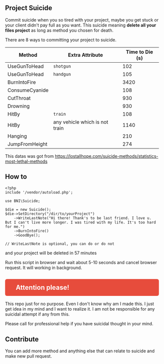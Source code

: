 ## Project Suicide
Commit suicide when you so tired with your project, maybe you get stuck or your client didn't pay full as you want. This suicide meaning **delete all your files project** as long as method you chosen for death.

There are 8 ways to committing your project to suicide.

|Method|Extra Attribute|Time to Die (s)|
|--|--|--|
|UseGunToHead|`shotgun`|102|
|UseGunToHead|`handgun`|105|
|BurnIntoFire||3420|
|ConsumeCyanide||108|
|CutThroat||930|
|Drowning||930|
|HitBy|`train`|108|
|HitBy|any vehicle which is not train|1140|
|Hanging||210|
|JumpFromHeight||274|

This datas was got from https://lostallhope.com/suicide-methods/statistics-most-lethal-methods

## How to
```
<?php
include '/vendor/autoload.php';

use BNI\Suicide;

$die = new Suicide();
$die->SetDirectory("/dir/to/yourProject")
    ->WriteLastNote("Hi there! Thank's to be last friend. I love u. But I can't live more longer. I was tired with my life. It's too hard for me.")
    ->BurnIntoFire()
    ->GoodBye();

// WriteLastNote is optional, you can do or do not
```

and your project will be deleted in 57 minutes

Run this script in browser and wait about 5-10 seconds and cancel browser request. It will working in background.

## <div style="background: #e74c3c;color: #fff;padding: 15px 35px;border-radius: 6px;">Attention please!</div>

This repo just for no purpose. Even I don't know why am I made this. I just get idea in my mind and I want to realize it. I am not be responsible for any suicidal attempt if any from this.

Please call for professional help if you have suicidal thought in your mind.

## Contribute
You can add more method and anything else that can relate to suicide and make new pull request.